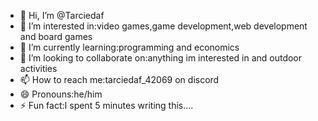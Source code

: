 - 👋 Hi, I’m @Tarciedaf
- 👀 I’m interested in:video games,game development,web development and board games
- 🌱 I’m currently learning:programming and economics
- 💞️ I’m looking to collaborate on:anything im interested in and outdoor activities
- 📫 How to reach me:tarciedaf_42069 on discord
- 😄 Pronouns:he/him
- ⚡ Fun fact:I spent 5 minutes writing this....

<!---
Tarciedaf/Tarciedaf is a ✨ special ✨ repository because its `README.md` (this file) appears on your GitHub profile.
You can click the Preview link to take a look at your changes.
--->
